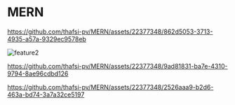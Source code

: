 # MERN

https://github.com/thafsi-pv/MERN/assets/22377348/862d5053-3713-4935-a57a-9329ec9578eb

![feature2](https://github.com/thafsi-pv/MERN/assets/22377348/3f214063-92ca-4d91-ad5d-5951f35f487f)


https://github.com/thafsi-pv/MERN/assets/22377348/9ad81831-ba7e-4310-9794-8ae96cdbd126



https://github.com/thafsi-pv/MERN/assets/22377348/2526aaa9-b2d6-463a-bd74-3a7a32ce5197

